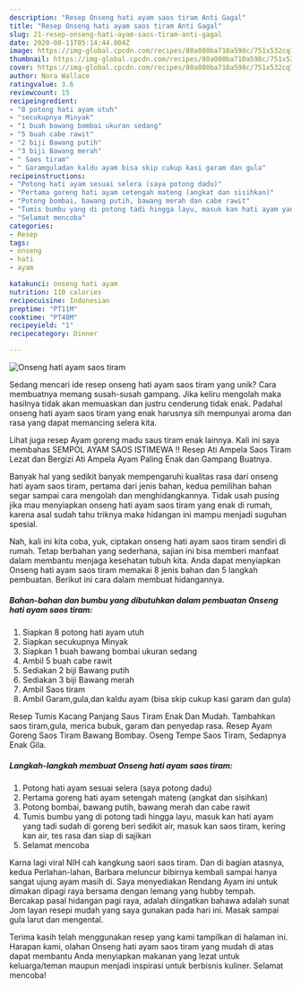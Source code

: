 ```yaml
---
description: "Resep Onseng hati ayam saos tiram Anti Gagal"
title: "Resep Onseng hati ayam saos tiram Anti Gagal"
slug: 21-resep-onseng-hati-ayam-saos-tiram-anti-gagal
date: 2020-08-11T05:14:44.804Z
image: https://img-global.cpcdn.com/recipes/80a080ba710a598c/751x532cq70/onseng-hati-ayam-saos-tiram-foto-resep-utama.jpg
thumbnail: https://img-global.cpcdn.com/recipes/80a080ba710a598c/751x532cq70/onseng-hati-ayam-saos-tiram-foto-resep-utama.jpg
cover: https://img-global.cpcdn.com/recipes/80a080ba710a598c/751x532cq70/onseng-hati-ayam-saos-tiram-foto-resep-utama.jpg
author: Nora Wallace
ratingvalue: 3.6
reviewcount: 15
recipeingredient:
- "8 potong hati ayam utuh"
- "secukupnya Minyak"
- "1 buah bawang bombai ukuran sedang"
- "5 buah cabe rawit"
- "2 biji Bawang putih"
- "3 biji Bawang merah"
- " Saos tiram"
- " Garamguladan kaldu ayam bisa skip cukup kasi garam dan gula"
recipeinstructions:
- "Potong hati ayam sesuai selera (saya potong dadu)"
- "Pertama goreng hati ayam setengah mateng (angkat dan sisihkan)"
- "Potong bombai, bawang putih, bawang merah dan cabe rawit"
- "Tumis bumbu yang di potong tadi hingga layu, masuk kan hati ayam yang tadi sudah di goreng beri sedikit air, masuk kan saos tiram, kering kan air, tes rasa dan siap di sajikan"
- "Selamat mencoba"
categories:
- Resep
tags:
- onseng
- hati
- ayam

katakunci: onseng hati ayam 
nutrition: 110 calories
recipecuisine: Indonesian
preptime: "PT11M"
cooktime: "PT48M"
recipeyield: "1"
recipecategory: Dinner

---
```



![Onseng hati ayam saos tiram](https://img-global.cpcdn.com/recipes/80a080ba710a598c/751x532cq70/onseng-hati-ayam-saos-tiram-foto-resep-utama.jpg)

Sedang mencari ide resep onseng hati ayam saos tiram yang unik? Cara membuatnya memang susah-susah gampang. Jika keliru mengolah maka hasilnya tidak akan memuaskan dan justru cenderung tidak enak. Padahal onseng hati ayam saos tiram yang enak harusnya sih mempunyai aroma dan rasa yang dapat memancing selera kita.

Lihat juga resep Ayam goreng madu saus tiram enak lainnya. Kali ini saya membahas SEMPOL AYAM SAOS ISTIMEWA !! Resep Ati Ampela Saos Tiram Lezat dan Bergizi Ati Ampela Ayam Paling Enak dan Gampang Buatnya.

Banyak hal yang sedikit banyak mempengaruhi kualitas rasa dari onseng hati ayam saos tiram, pertama dari jenis bahan, kedua pemilihan bahan segar sampai cara mengolah dan menghidangkannya. Tidak usah pusing jika mau menyiapkan onseng hati ayam saos tiram yang enak di rumah, karena asal sudah tahu triknya maka hidangan ini mampu menjadi suguhan spesial.


Nah, kali ini kita coba, yuk, ciptakan onseng hati ayam saos tiram sendiri di rumah. Tetap berbahan yang sederhana, sajian ini bisa memberi manfaat dalam membantu menjaga kesehatan tubuh kita. Anda dapat menyiapkan Onseng hati ayam saos tiram memakai 8 jenis bahan dan 5 langkah pembuatan. Berikut ini cara dalam membuat hidangannya.

<!--inarticleads1-->

##### Bahan-bahan dan bumbu yang dibutuhkan dalam pembuatan Onseng hati ayam saos tiram:

1. Siapkan 8 potong hati ayam utuh
1. Siapkan secukupnya Minyak
1. Siapkan 1 buah bawang bombai ukuran sedang
1. Ambil 5 buah cabe rawit
1. Sediakan 2 biji Bawang putih
1. Sediakan 3 biji Bawang merah
1. Ambil  Saos tiram
1. Ambil  Garam,gula,dan kaldu ayam (bisa skip cukup kasi garam dan gula)


Resep Tumis Kacang Panjang Saus Tiram Enak Dan Mudah. Tambahkan saos tiram,gula, merica bubuk, garam dan penyedap rasa. Resep Ayam Goreng Saos Tiram Bawang Bombay. Oseng Tempe Saos Tiram, Sedapnya Enak Gila. 

<!--inarticleads2-->

##### Langkah-langkah membuat Onseng hati ayam saos tiram:

1. Potong hati ayam sesuai selera (saya potong dadu)
1. Pertama goreng hati ayam setengah mateng (angkat dan sisihkan)
1. Potong bombai, bawang putih, bawang merah dan cabe rawit
1. Tumis bumbu yang di potong tadi hingga layu, masuk kan hati ayam yang tadi sudah di goreng beri sedikit air, masuk kan saos tiram, kering kan air, tes rasa dan siap di sajikan
1. Selamat mencoba


Karna lagi viral NIH cah kangkung saori saos tiram. Dan di bagian atasnya, kedua Perlahan-lahan, Barbara meluncur bibirnya kembali sampai hanya sangat ujung ayam masih di. Saya menyediakan Rendang Ayam ini untuk dimakan dipagi raya bersama dengan lemang yang hubby tempah. Bercakap pasal hidangan pagi raya, adalah diingatkan bahawa adalah sunat Jom layan resepi mudah yang saya gunakan pada hari ini. Masak sampai gula larut dan mengental. 

Terima kasih telah menggunakan resep yang kami tampilkan di halaman ini. Harapan kami, olahan Onseng hati ayam saos tiram yang mudah di atas dapat membantu Anda menyiapkan makanan yang lezat untuk keluarga/teman maupun menjadi inspirasi untuk berbisnis kuliner. Selamat mencoba!
